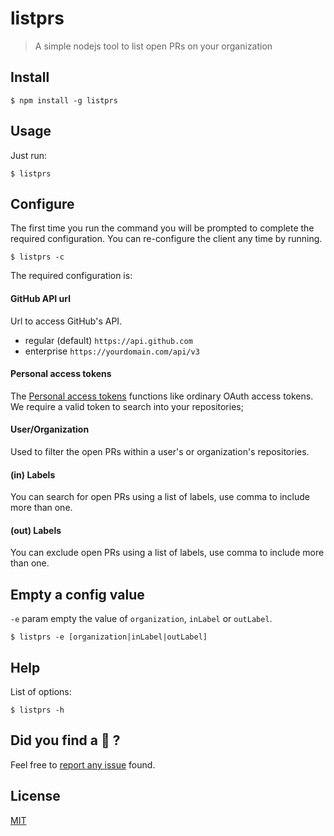 # listprs
> A simple nodejs tool to list open PRs on your organization

## Install

```
$ npm install -g listprs
```

## Usage
Just run:
```
$ listprs
```

## Configure
The first time you run the command you will be prompted to complete the required configuration.
You can re-configure the client any time by running.
```
$ listprs -c
```
The required configuration is:

#### GitHub API url
Url to access GitHub's API.

 - regular (default) ``https://api.github.com``
 - enterprise ``https://yourdomain.com/api/v3``

#### Personal access tokens
The [Personal access tokens](https://github.com/settings/tokens) functions like ordinary OAuth access tokens. We require a valid token to search into your repositories;

#### User/Organization
Used to filter the open PRs within a user's or organization's repositories.

#### (in) Labels 
You can search for open PRs using a list of labels, use comma to include more than one.

#### (out) Labels 
You can exclude open PRs using a list of labels, use comma to include more than one. 


## Empty a config value
``-e`` param empty the value of ``organization``, ``inLabel`` or ``outLabel``.

```
$ listprs -e [organization|inLabel|outLabel]
```

## Help
List of options: 
```
$ listprs -h
```

## Did you find a 🐞 ?
Feel free to [report any issue](https://github.com/mdottavio/listprs/issues) found.

## License
[MIT](LICENSE)
